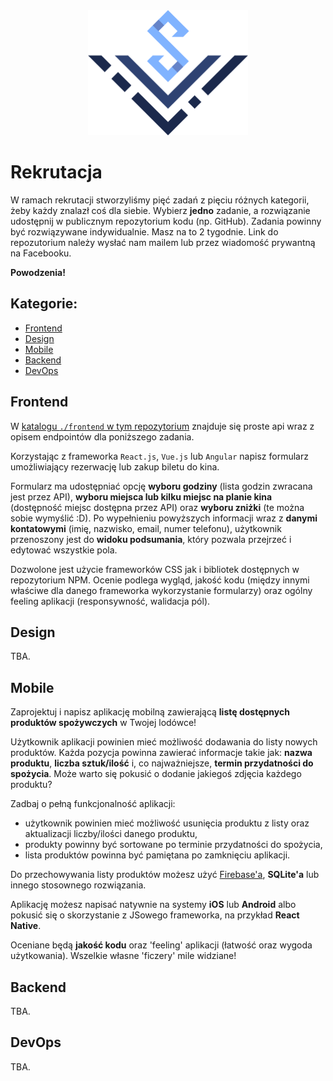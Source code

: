 <div align="center">
<img src="./assets/logo_solvro.png" height="200">
</div>

# Rekrutacja

W ramach rekrutacji stworzyliśmy pięć zadań z pięciu różnych kategorii, żeby każdy znalazł coś dla siebie. Wybierz **jedno** zadanie, a rozwiązanie udostępnij w publicznym repozytorium kodu (np. GitHub). Zadania powinny być rozwiązywane indywidualnie. Masz na to 2 tygodnie. Link do repozutorium należy wysłać nam mailem lub przez wiadomość prywantną na Facebooku.

**Powodzenia!**

## Kategorie:

  - [Frontend](#Frontend)
  - [Design](#Design)
  - [Mobile](#Mobile)
  - [Backend](#Backend)
  - [DevOps](#DevOps)

<a name="Frontend"></a>

## Frontend

W [katalogu `./frontend` w tym repozytorium](https://github.com/Solvro/rekrutacja/tree/master/frontend) znajduje się proste api wraz z opisem endpointów dla poniższego zadania.

Korzystając z frameworka `React.js`, `Vue.js` lub `Angular` napisz formularz umożliwiający rezerwację lub zakup biletu do kina. 

Formularz ma udostępniać opcję **wyboru godziny** (lista godzin zwracana jest przez API), **wyboru miejsca lub kilku miejsc na planie kina** (dostępność miejsc dostępna przez API) oraz **wyboru zniżki** (te można sobie wymyślić :D). Po wypełnieniu powyższych informacji wraz z **danymi kontatowymi** (imię, nazwisko, email, numer telefonu), użytkownik przenoszony jest do **widoku podsumania**, który pozwala przejrzeć i edytować wszystkie pola. 

Dozwolone jest użycie frameworków CSS jak i bibliotek dostępnych w repozytorium NPM. Ocenie podlega wygląd, jakość kodu (między innymi właściwe dla danego frameworka wykorzystanie formularzy) oraz ogólny feeling aplikacji (responsywność, walidacja pól).

<a name="Design"></a>

## Design

TBA.

<a name="Mobile"></a>

## Mobile

Zaprojektuj i napisz aplikację mobilną zawierającą **listę dostępnych produktów spożywczych** w Twojej lodówce!

Użytkownik aplikacji powinien mieć możliwość dodawania do listy nowych produktów. Każda pozycja powinna zawierać informacje takie jak: **nazwa produktu**, **liczba sztuk/ilość** i, co najważniejsze, **termin przydatności do spożycia**. Może warto się pokusić o dodanie jakiegoś zdjęcia każdego produktu?

Zadbaj o pełną funkcjonalność aplikacji:

- użytkownik powinien mieć możliwość usunięcia produktu z listy oraz aktualizacji liczby/ilości danego produktu,
- produkty powinny być sortowane po terminie przydatności do spożycia,
- lista produktów powinna być pamiętana po zamknięciu aplikacji.

Do przechowywania listy produktów możesz użyć [Firebase'a](https://firebase.google.com/), **SQLite'a** lub innego stosownego rozwiązania.

Aplikację możesz napisać natywnie na systemy **iOS** lub **Android** albo pokusić się o skorzystanie z JSowego frameworka, na przykład **React Native**.

Oceniane będą **jakość kodu** oraz 'feeling' aplikacji (łatwość oraz wygoda użytkowania). Wszelkie własne 'ficzery' mile widziane!

<a name="Backend"></a>

## Backend

TBA.

<a name="DevOps"></a>

## DevOps

TBA.
